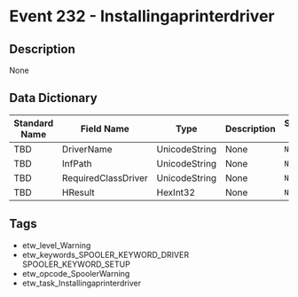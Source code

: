 # Event 232 - Installingaprinterdriver

## Description
None

## Data Dictionary
|Standard Name|Field Name|Type|Description|Sample Value|
|---|---|---|---|---|
|TBD|DriverName|UnicodeString|None|`None`|
|TBD|InfPath|UnicodeString|None|`None`|
|TBD|RequiredClassDriver|UnicodeString|None|`None`|
|TBD|HResult|HexInt32|None|`None`|

## Tags
* etw_level_Warning
* etw_keywords_SPOOLER_KEYWORD_DRIVER SPOOLER_KEYWORD_SETUP
* etw_opcode_SpoolerWarning
* etw_task_Installingaprinterdriver